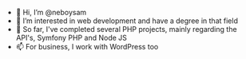 - 👋 Hi, I’m @neboysam
- 👀 I’m interested in web development and have a degree in that field
- 🌱 So far, I've completed several PHP projects, mainly regarding the API's, Symfony PHP and Node JS
- 📫 For business, I work with WordPress too 

<!---
neboysam/neboysam is a ✨ special ✨ repository because its `README.md` (this file) appears on your GitHub profile.
You can click the Preview link to take a look at your changes.
--->
